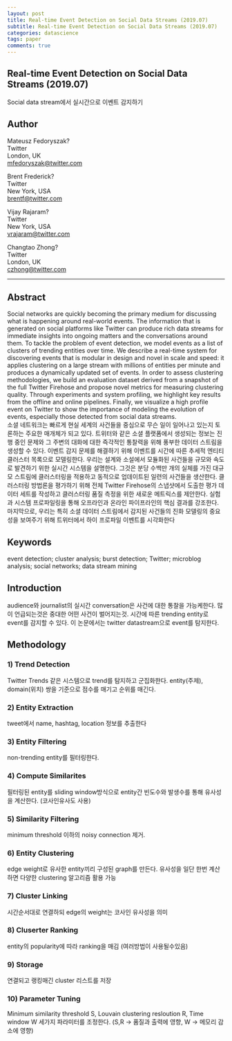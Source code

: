 ```yaml
---
layout: post
title: Real-time Event Detection on Social Data Streams (2019.07)
subtitle: Real-time Event Detection on Social Data Streams (2019.07)
categories: datascience
tags: paper
comments: true
---
```


## Real-time Event Detection on Social Data Streams (2019.07)
Social data stream에서 실시간으로 이벤트 감지하기

## Author
Mateusz Fedoryszak?  
Twitter  
London, UK  
mfedoryszak@twitter.com  

Brent Frederick?  
Twitter  
New York, USA  
brentf@twitter.com  

Vijay Rajaram?  
Twitter  
New York, USA  
vrajaram@twitter.com  

Changtao Zhong?  
Twitter  
London, UK  
czhong@twitter.com  

---

## Abstract
Social networks are quickly becoming the primary medium for discussing what is happening around real-world events. The information that is generated on social platforms like Twitter can produce rich data streams for immediate insights into ongoing matters and the conversations around them. To tackle the problem of event detection, we model events as a list of clusters of trending entities over time. We describe a real-time system for discovering events that is modular in design and novel in scale and speed: it applies clustering on a large stream with millions of entities per minute and produces a dynamically updated set of events. In order to assess clustering methodologies, we build an evaluation dataset derived from a snapshot of the full Twitter Firehose and propose novel metrics for measuring clustering quality. Through experiments and system profiling, we highlight key results from the offline and online pipelines. Finally, we visualize a high profile event on Twitter to show the importance of modeling the evolution of events, especially those detected from social data streams.  
소셜 네트워크는 빠르게 현실 세계의 사건들을 중심으로 무슨 일이 일어나고 있는지 토론하는 주요한 매개체가 되고 있다. 트위터와 같은 소셜 플랫폼에서 생성되는 정보는 진행 중인 문제와 그 주변의 대화에 대한 즉각적인 통찰력을 위해 풍부한 데이터 스트림을 생성할 수 있다. 이벤트 감지 문제를 해결하기 위해 이벤트를 시간에 따른 추세적 엔티티 클러스터 목록으로 모델링한다. 우리는 설계와 소설에서 모듈화된 사건들을 규모와 속도로 발견하기 위한 실시간 시스템을 설명한다. 그것은 분당 수백만 개의 실체를 가진 대규모 스트림에 클러스터링을 적용하고 동적으로 업데이트된 일련의 사건들을 생산한다. 클러스터링 방법론을 평가하기 위해 전체 Twitter Firehose의 스냅샷에서 도출한 평가 데이터 세트를 작성하고 클러스터링 품질 측정을 위한 새로운 메트릭스를 제안한다. 실험과 시스템 프로파일링을 통해 오프라인과 온라인 파이프라인의 핵심 결과를 강조한다. 마지막으로, 우리는 특히 소셜 데이터 스트림에서 감지된 사건들의 진화 모델링의 중요성을 보여주기 위해 트위터에서 하이 프로파일 이벤트를 시각화한다

## Keywords
event detection; cluster analysis; burst detection; Twitter; microblog
analysis; social networks; data stream mining

## Introduction
audience와 journalist의 실시간 conversation은 사건에 대한 통찰을 가능케한다. 많이 언급되는것은 중대한 어떤 사건이 벌어지는것. 시간에 따른 trending entity로 event를 감지할 수 있다. 이 논문에서는 twitter datastream으로 event를 탐지한다. 

## Methodology
### 1) Trend Detection
Twitter Trends 같은 시스템으로 trend를 탐지하고 군집화한다. entity(주제), domain(위치) 쌍을 기준으로 점수를 매기고 순위를 매긴다. 

### 2) Entity Extraction
tweet에서 name, hashtag, location 정보를 추출한다

### 3) Entity Filtering
non-trending entity를 필터링한다.

### 4) Compute Similarites
필터링된 entity를 sliding window방식으로 entity간 빈도수와 발생수를 통해 유사성을 계산한다. (코사인유사도 사용)

### 5) Similarity Filtering
minimum threshold 이하의 noisy connection 제거.

### 6) Entity Clustering
edge weight로 유사한 entity끼리 구성된 graph를 만든다. 유사성을 일단 한번 계산하면 다양한 clustering 알고리즘 활용 가능

### 7) Cluster Linking
시간순서대로 연결하되 edge의 weight는 코사인 유사성을 의미

### 8) Cluserter Ranking
entity의 popularity에 따라 ranking을 매김 (여러방법이 사용될수있음)

### 9) Storage
연결되고 랭킹매긴 cluster 리스트를 저장

### 10) Parameter Tuning
Minimum similarity threshold S, Louvain clustering resloution R, Time window W 세가지 파라미터를 조정한다. (S,R -> 품질과 출력에 영향, W -> 메모리 감소에 영향)
